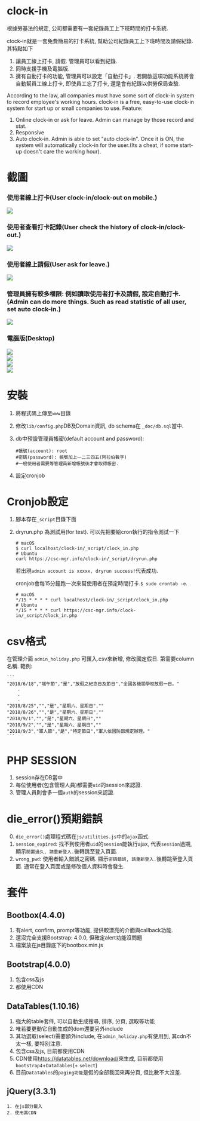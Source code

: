 # clock-in

根據勞基法的規定, 公司都需要有一套紀錄員工上下班時間的打卡系統.

clock-in就是一套免費簡易的打卡系統, 幫助公司紀錄員工上下班時間及請假紀錄. 其特點如下

1. 讓員工線上打卡, 請假. 管理員可以看到紀錄.
2. 同時支援手機及電腦版.
3. 擁有自動打卡的功能, 管理員可以設定「自動打卡」. 若開啟這項功能系統將會自動幫員工線上打卡, 即使員工忘了打卡, 還是會有紀錄以供勞保局查驗.

According to the law, all companies must have some sort of clock-in system to record employee's working hours.
clock-in is a free, easy-to-use clock-in system for start up or small companies to use. Feature:

1. Online clock-in or ask for leave. Admin can manage by those record and stat.
2. Responsive
3. Auto clock-in. Admin is able to set "auto clock-in". Once it is ON, the system will automatically clock-in for the user.(Its a cheat, if some start-up doesn't care the working hour).

# 截圖
### 使用者線上打卡(User clock-in/clock-out on mobile.)
![](https://imgur.com/Pv3yqBq.png)
<br/>
### 使用者查看打卡記錄(User check the history of clock-in/clock-out.)
![](https://imgur.com/N2cG3Vq.png)
<br/>
### 使用者線上請假(User ask for leave.)
![](https://imgur.com/iYonXZj.png)
<br/>
### 管理員擁有較多權限: 例如讀取使用者打卡及請假, 設定自動打卡.(Admin can do more things. Such as read statistic of all user, set auto clock-in.)
![](https://imgur.com/XexQEsX.png)
<br/>
### 電腦版(Desktop)
![](https://imgur.com/L5JkKMX.png)
<br/>
![](https://imgur.com/e7vEOkm.png)
<br/>
![](https://imgur.com/uOunska.png)
<br/>
![](https://imgur.com/uwm45B1.png)


# 安裝
1. 將程式碼上傳至`www`目錄
2. 修改`lib/config.php`DB及Domain資訊, db schema在 `_doc/db.sql`當中.
3. db中預設管理員帳密(default account and password):

	```
	#帳號(account): root
	#密碼(password): 帳號加上一二三四五(阿拉伯數字)
	#一般使用者需要等管理員新增帳號後才會取得帳密.
	```

4. 設定cronjob

# Cronjob設定
1. 腳本存在`_script`目錄下面
2. dryrun.php 為測試用(for test). 可以先把要給cron執行的指令測試一下

	```
	# macOS
	$ curl localhost/clock-in/_script/clock_in.php
	# Ubuntu
	curl https://csc-mgr.info/clock-in/_script/dryrun.php
	```
	若出現`admin account is xxxxx, dryrun success!`代表成功.

	cronjob會每15分鐘跑一次來幫使用者在預定時間打卡.`$ sudo crontab -e`.

	```
	# macOS
	*/15 * * * * curl localhost/clock-in/_script/clock_in.php
	# Ubuntu
	*/15 * * * * curl https://csc-mgr.info/clock-in/_script/clock_in.php
	```

# csv格式
在管理介面 `admin_holiday.php` 可匯入.csv來新增, 修改國定假日. 
第需要column名稱.
範例:

	```
	"2018/6/18","端午節","是","放假之紀念日及節日","全國各機關學校放假一日。"
	    .
	    .
	    .
	"2018/8/25","","是","星期六、星期日",""
	"2018/8/26","","是","星期六、星期日",""
	"2018/9/1","","是","星期六、星期日",""
	"2018/9/2","","是","星期六、星期日",""
	"2018/9/3","軍人節","是","特定節日","軍人依國防部規定辦理。"
	```

# PHP SESSION
1. session存在DB當中
2. 每位使用者(包含管理人員)都需要`uid`的session來認證.
3. 管理人員則會多一個`auth`的session來認證.

# die_error()預期錯誤
0. `die_error()`處理程式碼在`js/utilities.js`中的`ajax`函式.
1. `session_expired`: 找不到使用者`uid`的`session`能執行ajax, 代表`session`過期, 顯示`閒置過久, 請重新登入.`後轉跳至登入頁面.
2. `wrong_pwd`: 使用者輸入錯誤之密碼. 顯示`密碼錯誤, 請重新登入.`後轉跳至登入頁面. 通常在登入頁面或是修改個人資料時會發生.

# 套件
## Bootbox(4.4.0)
1. 有alert, confirm, prompt等功能, 提供較漂亮的介面與callback功能.
2. 還沒完全支援Bootstrap: 4.0.0, 但確定alert功能沒問題
3. 檔案放在js目錄底下的bootbox.min.js

## Bootstrap(4.0.0)
1. 包含css及js
2. 都使用CDN

## DataTables(1.10.16)
1. 強大的table套件, 可以自動生成搜尋, 排序, 分頁, 選取等功能
2. 唯若要更動它自動生成的dom還要另外include
3. 其功選取(select)需要額外include, 在`admin_holiday.php`有使用到, 其cdn不太一樣, 要特別注意.
4. 包含css及js, 目前都使用CDN
5. CDN使用<https://datatables.net/download/>來生成, 目前都使用`bootstrap4`+`DataTables`(+ `select`)
6. 目前`DataTables`的`paging功能`是假的全部載回來再分頁, 但比數不大沒差.

## jQuery(3.3.1)
```
1. 在js部分載入
2. 使用其CDN
```

